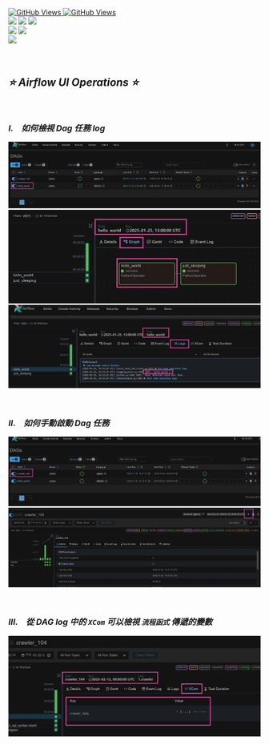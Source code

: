 <a href='https://github.com/dl-jack-123/CAED'><img alt='GitHub Views' src='https://views.whatilearened.today/views/github/dl-jack-123/CAED.svg'> 
<a href='https://github.com/dl-jack-123/CAED'><img alt='GitHub Views' src='https://img.shields.io/badge/dynamic/json?color=success&label=Clone&query=count_total&url=https://gist.githubusercontent.com/dl-jack-123/7b40f4b7a8ef0f41258dd5343a77e1a9/raw/CAED_clone.json&logo=github](https://github.com/Junwu0615/How-To-Use-Clone-Shields'> <br> 
[![](https://img.shields.io/badge/Project-Apache_Airflow-blue.svg?style=plastic)](https://github.com/dl-jack-123/CAED) 
[![](https://img.shields.io/badge/Project-Docker-blue.svg?style=plastic)](https://github.com/dl-jack-123/CAED) 
[![](https://img.shields.io/badge/Project-Crawler-blue.svg?style=plastic)](https://github.com/dl-jack-123/CAED) <br>
[![](https://img.shields.io/badge/Language-Python_3.12.0-blue.svg?style=plastic)](https://www.python.org/) 
[![](https://img.shields.io/badge/Operating_System-Windows_10-blue.svg?style=plastic)](https://www.microsoft.com/zh-tw/software-download/windows10) <br>
[![](https://img.shields.io/badge/Database-PostgreSQL-yellow.svg?style=plastic)](https://github.com/dl-jack-123/CAED) 

<br>

## *⭐ Airflow UI Operations ⭐*

<br>

### *I.　如何檢視 Dag 任務 log*
![jpg](../sample/ui_00.jpg)
![jpg](../sample/ui_01.jpg)
![jpg](../sample/ui_02.jpg)

<br>

### *II.　如何手動啟動 Dag 任務*
![jpg](../sample/ui_03.jpg)
![jpg](../sample/ui_04.jpg)

<br>

### *III.　從 DAG log 中的 `XCom` 可以檢視 `流程函式` 傳遞的變數*
![jpg](../sample/ui_05.jpg)